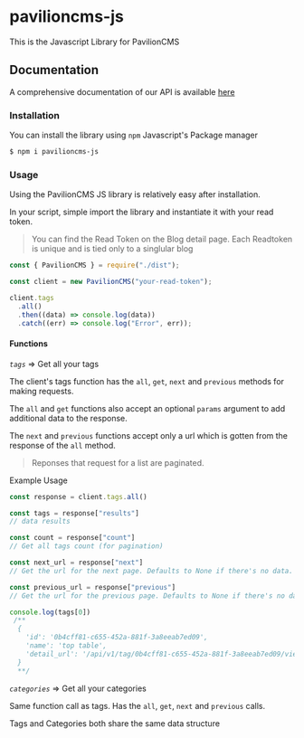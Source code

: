 # pavilioncms-js

This is the Javascript Library for PavilionCMS

## Documentation
A comprehensive documentation of our API is available [here](https://docs.pavilioncms.com)


### Installation
You can install the library using `npm` Javascript's Package manager

```sh
$ npm i pavilioncms-js
```

### Usage
Using the PavilionCMS JS library is relatively easy after installation. 

In your script, simple import the library and instantiate it with your read token. 

> You can find the Read Token on the Blog detail page. Each Readtoken is unique and is tied only to a singlular blog

```js
const { PavilionCMS } = require("./dist");

const client = new PavilionCMS("your-read-token");

client.tags
  .all()
  .then((data) => console.log(data))
  .catch((err) => console.log("Error", err));


```

#### Functions

_*`tags`*_ => Get all your tags

The client's tags function has the `all`, `get`, `next` and `previous` methods for making requests. 

The `all` and `get` functions also accept an optional `params` argument to add additional data to the response. 

The `next` and `previous` functions accept only a url which is gotten from the response of the `all` method. 

> Reponses that request for a list are paginated. 

Example Usage
```js
const response = client.tags.all()

const tags = response["results"] 
// data results

const count = response["count"]  
// Get all tags count (for pagination)

const next_url = response["next"] 
// Get the url for the next page. Defaults to None if there's no data. You can pass this url into the `next` function

const previous_url = response["previous"] 
// Get the url for the previous page. Defaults to None if there's no data. You can pass this url into the previous function

console.log(tags[0])
 /**
  {
    'id': '0b4cff81-c655-452a-881f-3a8eeab7ed09', 
    'name': 'top table', 
    'detail_url': '/api/v1/tag/0b4cff81-c655-452a-881f-3a8eeab7ed09/view/'
  }
  **/
 ```

 _*`categories`*_ => Get all your categories

 Same function call as tags. Has the `all`, `get`, `next` and `previous` calls. 

 Tags and Categories both share the same data structure



